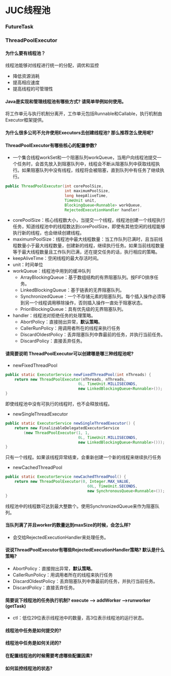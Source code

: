 # JUC线程池

### FutureTask

### ThreadPoolExecutor
#### 为什么要有线程池？
线程池能够对线程进行统一的分配，调优和监控
- 降低资源消耗
- 提高相应速度
- 提高线程的可管理性
#### Java是实现和管理线程池有哪些方式?  请简单举例如何使用。 
将工作单元与执行机制分离开，工作单元包括Runnable和Callable，执行机制由Executor框架提供。
#### 为什么很多公司不允许使用Executors去创建线程池? 那么推荐怎么使用呢? 
#### ThreadPoolExecutor有哪些核心的配置参数? 
- 一个集合线程workSet和一个阻塞队列workQueue，当用户向线程池提交一个任务时，会首先放入到阻塞队列中，线程会不断从阻塞队列中获取线程执行。如果阻塞队列中没有线程，线程将会被阻塞，直到队列中有任务了继续执行。
```java
public ThreadPoolExecutor(int corePoolSize,
                          int maximumPoolSize,
                          long keepAliveTime,
                          TimeUnit unit,
                          BlockingQueue<Runnable> workQueue,
                          RejectedExecutionHandler handler)
```

- corePoolSize：核心线程数大小，当提交一个线程，线程池创建一个线程执行任务，知道线程池中的线程数达到corePoolSize，即使有其他空闲的线程能够执行新的线程，也会继续创建线程。
- maximumPoolSize：线程池中最大线程数量：当工作队列已满时，且当前线程数量小于最大线程数量，创建新的线程，继续执行任务。如果当前线程数量等于最大线程数量且工作队列已满，还在提交任务的话，执行相应的策略。
- keepAliveTime：空闲线程的最大存活时间。
- unit：时间单位
- workQueue：线程池中用到的缓冲队列
	- ArrayBlockingQueue：基于数组结构的有界阻塞队列。按FIFO排序任务。
	- LinkedBlockingQueue：基于链表的无界阻塞队列。
	- SynchronizedQueue：一个不存储元素的阻塞队列。每个插入操作必须等到另一个线程调用移除操作，否则插入操作一直处于阻塞状态。
	- PrioriBlockingQueue：具有优先级的无界阻塞队列。
- handler：线程池对拒绝任务的处理策略。
	- AbortPolicy：直接抛出异常，**默认策略**。
	- CallerRunPolicy：用调用者所在的线程来执行任务
	- DiscardOldestPolicy：丢弃阻塞队列中靠最前的任务，并执行当前任务。
	- DiscardPolicy：直接丢弃任务。

#### 请简要说明 ThreadPoolExecutor可以创建哪是哪三种线程池呢? 
- newFixedThreadPool
```java
public static ExecutorService newFixedThreadPool(int nThreads) {
    return new ThreadPoolExecutor(nThreads, nThreads,
                                0L, TimeUnit.MILLISECONDS,
                                new LinkedBlockingQueue<Runnable>());
}
```
即使线程池中没有可执行的线程时，也不会释放线程。
- newSingleThreadExecutor
```java
public static ExecutorService newSingleThreadExecutor() {
    return new FinalizableDelegatedExecutorService
        (new ThreadPoolExecutor(1, 1,
                                0L, TimeUnit.MILLISECONDS,
                                new LinkedBlockingQueue<Runnable>()));
}
```
只有一个线程。如果该线程异常结束，会重新创建一个新的线程来继续执行任务
- newCachedThreadPool
```java
public static ExecutorService newCachedThreadPool() {
    return new ThreadPoolExecutor(0, Integer.MAX_VALUE,
                                    60L, TimeUnit.SECONDS,
                                    new SynchronousQueue<Runnable>());
}
```
线程池中的线程数可达到最大整数个。使用SynchronizedQueue来作为阻塞队列。
#### 当队列满了并且worker的数量达到maxSize的时候，会怎么样? 
- 会交给RejectedExecutionHandler来处理任务。
#### 说说ThreadPoolExecutor有哪些RejectedExecutionHandler策略? 默认是什么策略? 
- AbortPolicy：直接抛出异常，**默认策略**。
- CallerRunPolicy：用调用者所在的线程来执行任务
- DiscardOldestPolicy：丢弃阻塞队列中靠最前的任务，并执行当前任务。
- DiscardPolicy：直接丢弃任务。
#### 简要说下线程池的任务执行机制? execute –> addWorker –>runworker (getTask) 
- ctl：低位29位表示线程池中的数量，高3位表示线程池的运行状态。
#### 线程池中任务是如何提交的? 
#### 线程池中任务是如何关闭的? 
#### 在配置线程池的时候需要考虑哪些配置因素? 
#### 如何监控线程池的状态?